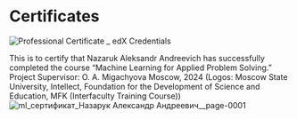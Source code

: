 # Certificates


![Professional Certificate _ edX Credentials](https://github.com/user-attachments/assets/fa274229-679a-4c49-8c70-1c4f5910372c)



This is to certify that
Nazaruk Aleksandr Andreevich
has successfully completed the course
“Machine Learning for Applied Problem Solving.”
Project Supervisor: O. A. Migachyova
Moscow, 2024
(Logos: Moscow State University, Intellect, Foundation for the Development of Science and Education, MFK (Interfaculty Training Course))
![ml_сертификат_Назарук Александр Андреевич__page-0001](https://github.com/user-attachments/assets/945f445c-db76-4611-b27d-67bf08c93839)
